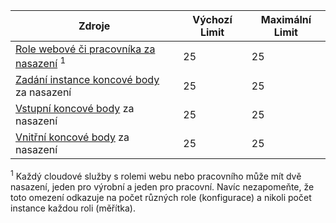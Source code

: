 Zdroje|Výchozí Limit|Maximální Limit
---|---|---
[Role webové či pracovníka za nasazení](../articles/cloud-services/cloud-services-choose-me.md) <sup>1</sup>|25|25
[Zadání instance koncové body](http://msdn.microsoft.com/library/gg557552.aspx#InstanceInputEndpoint) za nasazení|25|25
[Vstupní koncové body](http://msdn.microsoft.com/library/gg557552.aspx#InputEndpoint) za nasazení|25|25
[Vnitřní koncové body](http://msdn.microsoft.com/library/gg557552.aspx#InternalEndpoint) za nasazení|25|25

<sup>1</sup> Každý cloudové služby s rolemi webu nebo pracovního může mít dvě nasazení, jeden pro výrobní a jeden pro pracovní. Navíc nezapomeňte, že toto omezení odkazuje na počet různých role (konfigurace) a nikoli počet instance každou roli (měřítka).
